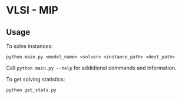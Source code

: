 # VLSI - MIP

## Usage
To solve instances:
```
python main.py <model_name> <solver> <instance_path> <dest_path>
```
Call `python main.py --help` for addidional commands and information.

To get solving statistics:
```
python get_stats.py
```